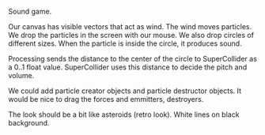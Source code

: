 Sound game.

Our canvas has visible vectors that act as wind.
The wind moves particles.
We drop the particles in the screen with our mouse.
We also drop circles of different sizes.
When the particle is inside the circle, it produces sound.

Processing sends the distance to the center of the circle to SuperCollider as a 0..1 float value. SuperCollider uses this distance to decide the pitch and volume.

We could add particle creator objects and particle destructor objects. It would be nice to drag the forces and emmitters, destroyers.

The look should be a bit like asteroids (retro look). White lines on black background.
